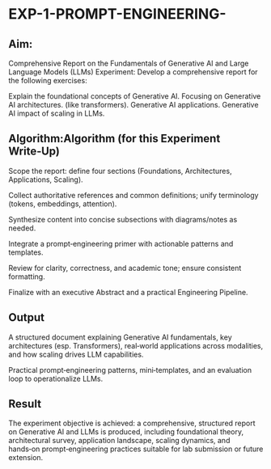 # EXP-1-PROMPT-ENGINEERING-

## Aim: 
Comprehensive Report on the Fundamentals of Generative AI and Large Language Models (LLMs)
Experiment: Develop a comprehensive report for the following exercises:

Explain the foundational concepts of Generative AI.
Focusing on Generative AI architectures. (like transformers).
Generative AI applications.
Generative AI impact of scaling in LLMs.

## Algorithm:Algorithm (for this Experiment Write‑Up)

Scope the report: define four sections (Foundations, Architectures, Applications, Scaling).

Collect authoritative references and common definitions; unify terminology (tokens, embeddings, attention).

Synthesize content into concise subsections with diagrams/notes as needed.

Integrate a prompt‑engineering primer with actionable patterns and templates.

Review for clarity, correctness, and academic tone; ensure consistent formatting.

Finalize with an executive Abstract and a practical Engineering Pipeline.


## Output

A structured document explaining Generative AI fundamentals, key architectures (esp. Transformers), real‑world applications across modalities, and how scaling drives LLM capabilities.

Practical prompt‑engineering patterns, mini‑templates, and an evaluation loop to operationalize LLMs.
## Result

The experiment objective is achieved: a comprehensive, structured report on Generative AI and LLMs is produced, including foundational theory, architectural survey, application landscape, scaling dynamics, and hands‑on prompt‑engineering practices suitable for lab submission or future extension.
